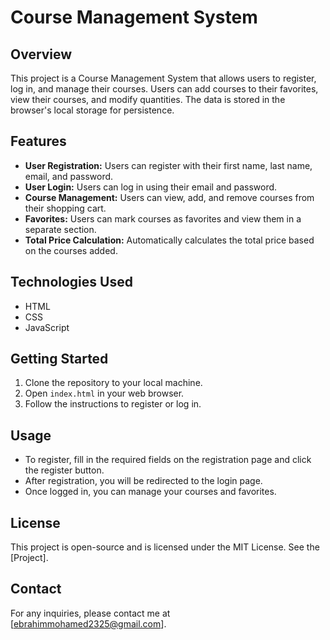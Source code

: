 # Course Management System

## Overview
This project is a Course Management System that allows users to register, log in, and manage their courses. Users can add courses to their favorites, view their courses, and modify quantities. The data is stored in the browser's local storage for persistence.

## Features
- **User Registration:** Users can register with their first name, last name, email, and password.
- **User Login:** Users can log in using their email and password.
- **Course Management:** Users can view, add, and remove courses from their shopping cart.
- **Favorites:** Users can mark courses as favorites and view them in a separate section.
- **Total Price Calculation:** Automatically calculates the total price based on the courses added.

## Technologies Used
- HTML
- CSS
- JavaScript

## Getting Started
1. Clone the repository to your local machine.
2. Open `index.html` in your web browser.
3. Follow the instructions to register or log in.

## Usage
- To register, fill in the required fields on the registration page and click the register button.
- After registration, you will be redirected to the login page.
- Once logged in, you can manage your courses and favorites.

## License
This project is open-source and is licensed under the MIT License. See the [Project].

## Contact
For any inquiries, please contact me at [ebrahimmohamed2325@gmail.com].
